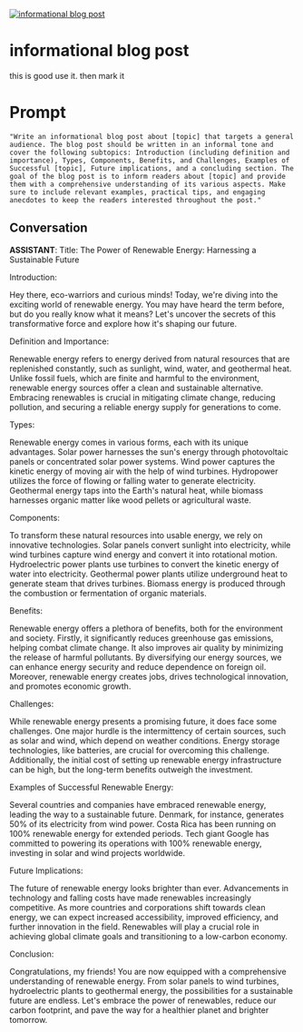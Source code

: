
[![informational blog post](https://flow-prompt-covers.s3.us-west-1.amazonaws.com/icon/Abstract/i10.png)]()
# informational blog post 
this is good use it. then mark it 

# Prompt

```
"Write an informational blog post about [topic] that targets a general audience. The blog post should be written in an informal tone and cover the following subtopics: Introduction (including definition and importance), Types, Components, Benefits, and Challenges, Examples of Successful [topic], Future implications, and a concluding section. The goal of the blog post is to inform readers about [topic] and provide them with a comprehensive understanding of its various aspects. Make sure to include relevant examples, practical tips, and engaging anecdotes to keep the readers interested throughout the post."

```

## Conversation

**ASSISTANT**: Title: The Power of Renewable Energy: Harnessing a Sustainable Future



Introduction:

Hey there, eco-warriors and curious minds! Today, we're diving into the exciting world of renewable energy. You may have heard the term before, but do you really know what it means? Let's uncover the secrets of this transformative force and explore how it's shaping our future.



Definition and Importance:

Renewable energy refers to energy derived from natural resources that are replenished constantly, such as sunlight, wind, water, and geothermal heat. Unlike fossil fuels, which are finite and harmful to the environment, renewable energy sources offer a clean and sustainable alternative. Embracing renewables is crucial in mitigating climate change, reducing pollution, and securing a reliable energy supply for generations to come.



Types:

Renewable energy comes in various forms, each with its unique advantages. Solar power harnesses the sun's energy through photovoltaic panels or concentrated solar power systems. Wind power captures the kinetic energy of moving air with the help of wind turbines. Hydropower utilizes the force of flowing or falling water to generate electricity. Geothermal energy taps into the Earth's natural heat, while biomass harnesses organic matter like wood pellets or agricultural waste.



Components:

To transform these natural resources into usable energy, we rely on innovative technologies. Solar panels convert sunlight into electricity, while wind turbines capture wind energy and convert it into rotational motion. Hydroelectric power plants use turbines to convert the kinetic energy of water into electricity. Geothermal power plants utilize underground heat to generate steam that drives turbines. Biomass energy is produced through the combustion or fermentation of organic materials.



Benefits:

Renewable energy offers a plethora of benefits, both for the environment and society. Firstly, it significantly reduces greenhouse gas emissions, helping combat climate change. It also improves air quality by minimizing the release of harmful pollutants. By diversifying our energy sources, we can enhance energy security and reduce dependence on foreign oil. Moreover, renewable energy creates jobs, drives technological innovation, and promotes economic growth.



Challenges:

While renewable energy presents a promising future, it does face some challenges. One major hurdle is the intermittency of certain sources, such as solar and wind, which depend on weather conditions. Energy storage technologies, like batteries, are crucial for overcoming this challenge. Additionally, the initial cost of setting up renewable energy infrastructure can be high, but the long-term benefits outweigh the investment.



Examples of Successful Renewable Energy:

Several countries and companies have embraced renewable energy, leading the way to a sustainable future. Denmark, for instance, generates 50% of its electricity from wind power. Costa Rica has been running on 100% renewable energy for extended periods. Tech giant Google has committed to powering its operations with 100% renewable energy, investing in solar and wind projects worldwide.



Future Implications:

The future of renewable energy looks brighter than ever. Advancements in technology and falling costs have made renewables increasingly competitive. As more countries and corporations shift towards clean energy, we can expect increased accessibility, improved efficiency, and further innovation in the field. Renewables will play a crucial role in achieving global climate goals and transitioning to a low-carbon economy.



Conclusion:

Congratulations, my friends! You are now equipped with a comprehensive understanding of renewable energy. From solar panels to wind turbines, hydroelectric plants to geothermal energy, the possibilities for a sustainable future are endless. Let's embrace the power of renewables, reduce our carbon footprint, and pave the way for a healthier planet and brighter tomorrow.



